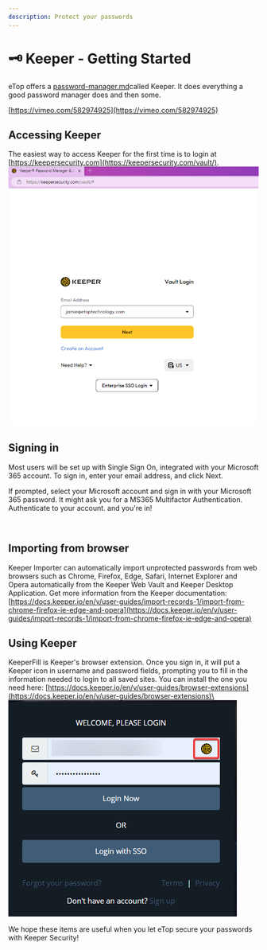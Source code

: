 ```yaml
---
description: Protect your passwords
---
```


# 🗝️ Keeper - Getting Started

eTop offers a [password-manager.md](../../password-manager.md "mention")called Keeper. It does everything a good password manager does and then some.

[https://vimeo.com/582974925](https://vimeo.com/582974925)

## Accessing Keeper

The easiest way to access Keeper for the first time is to login at [https://keepersecurity.com](https://keepersecurity.com/vault/). \
![](<../../../../.gitbook/assets/image (101).png>)



## Signing in

Most users will be set up with Single Sign On, integrated with your Microsoft 365 account. To sign in, enter your email address, and click Next.

If prompted, select your Microsoft account and sign in with your Microsoft 365 password. It might ask you for a MS365 Multifactor Authentication. Authenticate to your account. and you're in!

\
&#x20;

## Importing from browser

Keeper Importer can automatically import unprotected passwords from web browsers such as Chrome, Firefox, Edge, Safari, Internet Explorer and Opera automatically from the Keeper Web Vault and Keeper Desktop Application. Get more information from the Keeper documentation:\
[https://docs.keeper.io/en/v/user-guides/import-records-1/import-from-chrome-firefox-ie-edge-and-opera](https://docs.keeper.io/en/v/user-guides/import-records-1/import-from-chrome-firefox-ie-edge-and-opera)





## Using Keeper

KeeperFill is Keeper's browser extension. Once you sign in, it will put a Keeper icon in username and password fields, prompting you to fill in the information needed to login to all saved sites. You can install the one you need here: [https://docs.keeper.io/en/v/user-guides/browser-extensions](https://docs.keeper.io/en/v/user-guides/browser-extensions)\
![](<../../../../.gitbook/assets/image (100).png>)

We hope these items are useful when you let eTop secure your passwords with Keeper Security!

